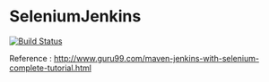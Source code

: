 # SeleniumJenkins
[![Build Status](https://travis-ci.org/skirankumars31/SeleniumJenkins.svg?branch=master)](https://travis-ci.org/skirankumars31/SeleniumJenkins)

Reference : 
http://www.guru99.com/maven-jenkins-with-selenium-complete-tutorial.html

